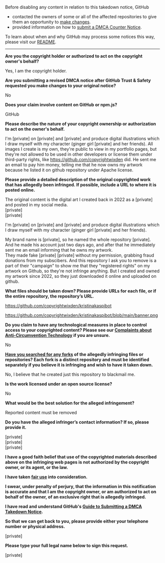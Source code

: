 Before disabling any content in relation to this takedown notice, GitHub
- contacted the owners of some or all of the affected repositories to give them an opportunity to [make changes](https://docs.github.com/en/github/site-policy/dmca-takedown-policy#a-how-does-this-actually-work).
- provided information on how to [submit a DMCA Counter Notice](https://docs.github.com/en/articles/guide-to-submitting-a-dmca-counter-notice).

To learn about when and why GitHub may process some notices this way, please visit our [README](https://github.com/github/dmca/blob/master/README.md#anatomy-of-a-takedown-notice).

---

**Are you the copyright holder or authorized to act on the copyright owner's behalf?**

Yes, I am the copyright holder.

**Are you submitting a revised DMCA notice after GitHub Trust & Safety requested you make changes to your original notice?**

No

**Does your claim involve content on GitHub or npm.js?**

GitHub

**Please describe the nature of your copyright ownership or authorization to act on the owner's behalf.**

I'm [private] on [private] and [private] and produce digital illustrations which I draw myself with my character (ginger girl [private] and her friends). All images I create is my own, they're public to view in my portfolio pages, but they're not allowed to be used in other developers or license them under third-party rights, like https://github.com/copyrightwixden did.
He sent me an email to pay him money, telling me that he now owns my artwork because he listed it on github repository under Apache license.

**Please provide a detailed description of the original copyrighted work that has allegedly been infringed. If possible, include a URL to where it is posted online.**

The original content is the digital art I created back in 2022 as a [private] and posted in my social media.  
[private]  
[private]  

I'm [private] on [private] and [private] and produce digital illustrations which I draw myself with my character (ginger girl [private] and her friends).

My brand name is [private], so he named the whole repository [private]. And he made his account just two days ago, and after that he immediately sent me an email informing that he owns my artwork.  
They made fake [private] [private] without my permission, grabbing fraud donations from my subscibers. And this repository I ask you to remove is a part of their "campaign" to show me that they "registered rights" on my artwork on Github, so they're not infringe anything. But
I created and owned my artwork since 2022, so they just downloaded it online and uploaded on github.

**What files should be taken down? Please provide URLs for each file, or if the entire repository, the repository’s URL.**

https://github.com/copyrightwixden/kristinakaspibot

https://github.com/copyrightwixden/kristinakaspibot/blob/main/banner.png

**Do you claim to have any technological measures in place to control access to your copyrighted content? Please see our <a href="https://docs.github.com/articles/guide-to-submitting-a-dmca-takedown-notice#complaints-about-anti-circumvention-technology">Complaints about Anti-Circumvention Technology</a> if you are unsure.**

No

**<a href="https://docs.github.com/articles/dmca-takedown-policy#b-what-about-forks-or-whats-a-fork">Have you searched for any forks</a> of the allegedly infringing files or repositories? Each fork is a distinct repository and must be identified separately if you believe it is infringing and wish to have it taken down.**

No, I believe that he created just this repository to blackmail me.

**Is the work licensed under an open source license?**

No

**What would be the best solution for the alleged infringement?**

Reported content must be removed

**Do you have the alleged infringer’s contact information? If so, please provide it.**

[private]  
[private]  
[private]  

**I have a good faith belief that use of the copyrighted materials described above on the infringing web pages is not authorized by the copyright owner, or its agent, or the law.**

**I have taken <a href="https://www.lumendatabase.org/topics/22">fair use</a> into consideration.**

**I swear, under penalty of perjury, that the information in this notification is accurate and that I am the copyright owner, or am authorized to act on behalf of the owner, of an exclusive right that is allegedly infringed.**

**I have read and understand GitHub's <a href="https://docs.github.com/articles/guide-to-submitting-a-dmca-takedown-notice/">Guide to Submitting a DMCA Takedown Notice</a>.**

**So that we can get back to you, please provide either your telephone number or physical address.**

[private]

**Please type your full legal name below to sign this request.**

[private]
